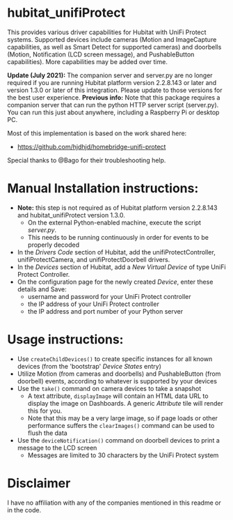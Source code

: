 # hubitat_unifiProtect

This provides various driver capabilities for Hubitat with UniFi Protect systems. Supported devices include cameras (Motion and ImageCapture capabilities, as well as Smart Detect for supported cameras) and doorbells (Motion, Notification (LCD screen message), and PushableButton capabilities).  More capabilities may be added over time.

**Update (July 2021):** The companion server and server.py are no longer required if you are running Hubitat platform version 2.2.8.143 or later and version 1.3.0 or later of this integration.  Please update to those versions for the best user experience.  **Previous info:** Note that this package requires a companion server that can run the python HTTP server script (server.py).  You can run this just about anywhere, including a Raspberry Pi or desktop PC.

Most of this implementation is based on the work shared here:

* https://github.com/hjdhjd/homebridge-unifi-protect

Special thanks to @Bago for their troubleshooting help.

# Manual Installation instructions:

* **Note:** this step is not required as of Hubitat platform version 2.2.8.143 and hubitat_unifiProtect version 1.3.0.
    * On the external Python-enabled machine, execute the script *server.py*.
    * This needs to be running continuously in order for events to be properly decoded
* In the *Drivers Code* section of Hubitat, add the unifiProtectController, unifiProtectCamera, and unifiProtectDoorbell drivers.
* In the *Devices* section of Hubitat, add a *New Virtual Device* of type UniFi Protect Controller.
* On the configuration page for the newly created *Device*, enter these details and Save:
    * username and password for your UniFi Protect controller
    * the IP address of your UniFi Protect controller
    * the IP address and port number of your Python server
        

# Usage instructions:

* Use ```createChildDevices()``` to create specific instances for all known devices (from the 'bootstrap' *Device States* entry)
* Utilize Motion (from cameras and doorbells) and PushableButton (from doorbell) events, according to whatever is supported by your devices
* Use the ```take()``` command on camera devices to take a snapshot
    * A text attribute, ```displayImage``` will contain an HTML data URL to display the image on Dashboards.  A generic *Attribute* tile will render this for you.
    * Note that this may be a very large image, so if page loads or other performance suffers the ```clearImages()``` command can be used to flush the data
* Use the ```deviceNotification()``` command on doorbell devices to print a message to the LCD screen
    * Messages are limited to 30 characters by the UniFi Protect system

# Disclaimer

I have no affiliation with any of the companies mentioned in this readme or in the code.
